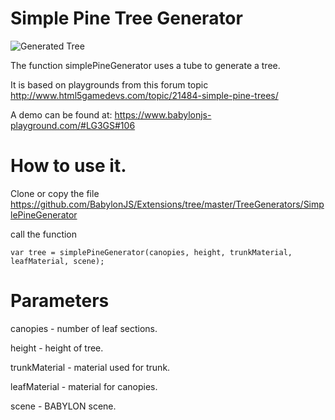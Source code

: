 # Simple Pine Tree Generator

![Generated Tree ](/img/extensions/trees/pine1.png)

The function simplePineGenerator uses a tube to generate a tree. 

It is based on playgrounds from  this forum topic http://www.html5gamedevs.com/topic/21484-simple-pine-trees/

A demo can be found at:  https://www.babylonjs-playground.com/#LG3GS#106

# How to use it.

Clone or copy the file https://github.com/BabylonJS/Extensions/tree/master/TreeGenerators/SimplePineGenerator

call the function


```
var tree = simplePineGenerator(canopies, height, trunkMaterial, leafMaterial, scene);
```

# Parameters

canopies - number of leaf sections.

height - height of tree.

trunkMaterial - material used for trunk.

leafMaterial - material for canopies.
 
scene - BABYLON scene.  